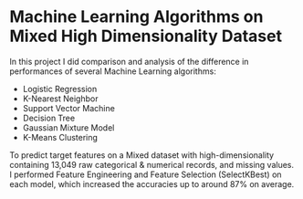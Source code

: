 # Machine Learning Algorithms on Mixed High Dimensionality Dataset

In this project I did comparison and analysis of the difference in performances of several Machine Learning algorithms:

- Logistic Regression
- K-Nearest Neighbor
- Support Vector Machine 
- Decision Tree 
- Gaussian Mixture Model  
- K-Means Clustering

To predict target features on a Mixed dataset with high-dimensionality containing 13,049 raw categorical & numerical records, and missing values. I performed Feature Engineering and Feature Selection (SelectKBest) on each model, which increased the accuracies up to around 87% on average.
